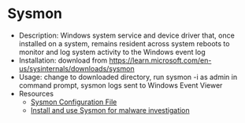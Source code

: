 # Sysmon

* Description: Windows system service and device driver that, once installed on a system, remains resident across system reboots to monitor and log system activity to the Windows event log
* Installation: download from <https://learn.microsoft.com/en-us/sysinternals/downloads/sysmon>
* Usage: change to downloaded directory, run sysmon -i as admin in command prompt, sysmon logs sent to Windows Event Viewer
* Resources
  * [Sysmon Configuration File](https://github.com/SwiftOnSecurity/sysmon-config)
  * [Install and use Sysmon for malware investigation](https://support.sophos.com/support/s/article/KB-000038882?language=en_US)
